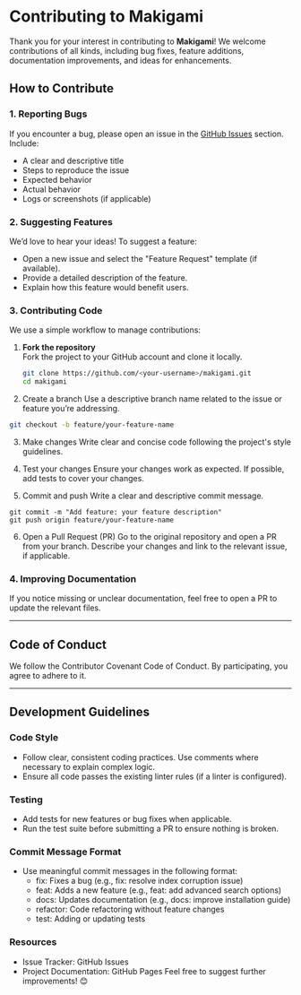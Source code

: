 # Contributing to Makigami

Thank you for your interest in contributing to **Makigami**! We welcome contributions of all kinds, including bug fixes, feature additions, documentation improvements, and ideas for enhancements.

## How to Contribute

### 1. Reporting Bugs
If you encounter a bug, please open an issue in the [GitHub Issues](https://github.com/nt-riken/makigami/issues) section. Include:
- A clear and descriptive title
- Steps to reproduce the issue
- Expected behavior
- Actual behavior
- Logs or screenshots (if applicable)

### 2. Suggesting Features
We’d love to hear your ideas! To suggest a feature:
- Open a new issue and select the "Feature Request" template (if available).
- Provide a detailed description of the feature.
- Explain how this feature would benefit users.

### 3. Contributing Code
We use a simple workflow to manage contributions:

1. **Fork the repository**  
   Fork the project to your GitHub account and clone it locally.

   ```bash
   git clone https://github.com/<your-username>/makigami.git
   cd makigami
   ```
2. Create a branch
  Use a descriptive branch name related to the issue or feature you’re addressing.

  ```bash
  git checkout -b feature/your-feature-name
  ```
3. Make changes
Write clear and concise code following the project's style guidelines.

4. Test your changes
Ensure your changes work as expected. If possible, add tests to cover your changes.

5. Commit and push
Write a clear and descriptive commit message.

  ```
  git commit -m "Add feature: your feature description"
  git push origin feature/your-feature-name
  ```

6. Open a Pull Request (PR)
Go to the original repository and open a PR from your branch.
Describe your changes and link to the relevant issue, if applicable.

### 4. Improving Documentation
If you notice missing or unclear documentation, feel free to open a PR to update the relevant files.

----

## Code of Conduct
We follow the Contributor Covenant Code of Conduct. By participating, you agree to adhere to it.

----

## Development Guidelines

### Code Style
- Follow clear, consistent coding practices. Use comments where necessary to explain complex logic.
- Ensure all code passes the existing linter rules (if a linter is configured).

### Testing
- Add tests for new features or bug fixes when applicable.
- Run the test suite before submitting a PR to ensure nothing is broken.

### Commit Message Format
- Use meaningful commit messages in the following format:
  - fix: Fixes a bug (e.g., fix: resolve index corruption issue)
  - feat: Adds a new feature (e.g., feat: add advanced search options)
  - docs: Updates documentation (e.g., docs: improve installation guide)
  - refactor: Code refactoring without feature changes
  - test: Adding or updating tests

### Resources
- Issue Tracker: GitHub Issues
- Project Documentation: GitHub Pages
Feel free to suggest further improvements! 😊

